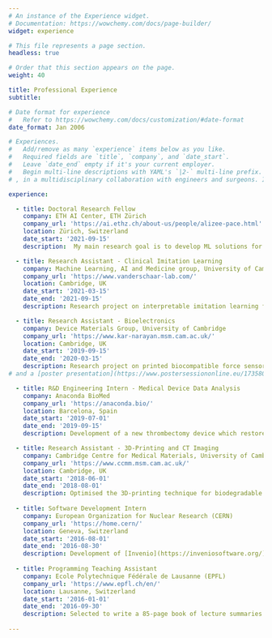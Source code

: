 ```yaml
---
# An instance of the Experience widget.
# Documentation: https://wowchemy.com/docs/page-builder/
widget: experience

# This file represents a page section.
headless: true

# Order that this section appears on the page.
weight: 40

title: Professional Experience
subtitle:

# Date format for experience
#   Refer to https://wowchemy.com/docs/customization/#date-format
date_format: Jan 2006

# Experiences.
#   Add/remove as many `experience` items below as you like.
#   Required fields are `title`, `company`, and `date_start`.
#   Leave `date_end` empty if it's your current employer.
#   Begin multi-line descriptions with YAML's `|2-` multi-line prefix.
# , in a multidisciplinary collaboration with engineers and surgeons. Investigation of device design through Finite Element Modelling; signal processing and analysis; hardware and software development (Python). Two publications in preparation.

experience:

  - title: Doctoral Research Fellow
    company: ETH AI Center, ETH Zürich
    company_url: 'https://ai.ethz.ch/about-us/people/alizee-pace.html'
    location: Zürich, Switzerland
    date_start: '2021-09-15'
    description:  My main research goal is to develop ML solutions for clinical decision support and personalised treatment recommendation in the intensive care unit. General areas of interest include offline reinforcement learning, representation learning, causal inference and time-series modelling.

  - title: Research Assistant - Clinical Imitation Learning
    company: Machine Learning, AI and Medicine group, University of Cambridge
    company_url: 'https://www.vanderschaar-lab.com/'
    location: Cambridge, UK
    date_start: '2021-03-15'
    date_end: '2021-09-15'
    description: Research project on interpretable imitation learning for clinical decision support. Our goal was to describe and understand treatment or diagnostic policies through novel decision tree models, and capture how decision-making behaviour varies over time with patient information. [Publication](https://openreview.net/forum?id=AJsI-ymaKn_) accepted as Spotlight for ICLR 2022 (5% acceptance rate).

  - title: Research Assistant - Bioelectronics
    company: Device Materials Group, University of Cambridge
    company_url: 'https://www.kar-narayan.msm.cam.ac.uk/'
    location: Cambridge, UK
    date_start: '2019-09-15'
    date_end: '2020-03-15'
    description: Research project on printed biocompatible force sensors for orthopaedic implants. Resulted in two publications ([1](https://doi.org/10.17863/CAM.63758) and [2](https://doi.org/10.1101/2021.08.19.456934)).
# and a [poster presentation](https://www.postersessiononline.eu/173580348_eu/congresos/WBC2020/aula/-WBC2020-VIR_4625_WBC2020.pdf).   

  - title: R&D Engineering Intern - Medical Device Data Analysis
    company: Anaconda BioMed
    company_url: 'https://anaconda.bio/'
    location: Barcelona, Spain
    date_start: '2019-07-01'
    date_end: '2019-09-15'
    description: Development of a new thrombectomy device which restores blood flow in stroke patients. Resulted in three patent applications ([1](https://patents.google.com/patent/WO2022028831A1), [2](https://patents.google.com/patent/WO2022028833A1) and [3](https://patents.google.com/patent/WO2022180083A1/))

  - title: Research Assistant - 3D-Printing and CT Imaging
    company: Cambridge Centre for Medical Materials, University of Cambridge
    company_url: 'https://www.ccmm.msm.cam.ac.uk/'
    location: Cambridge, UK
    date_start: '2018-06-01'
    date_end: '2018-08-01'
    description: Optimised the 3D-printing technique for biodegradable heart stents.
    
  - title: Software Development Intern
    company: European Organization for Nuclear Research (CERN)
    company_url: 'https://home.cern/'
    location: Geneva, Switzerland
    date_start: '2016-08-01'
    date_end: '2016-08-30'
    description: Development of [Invenio](https://inveniosoftware.org/) user interface and of [demos](https://github.com/reanahub/reana-demo-worldpopulation) for a reproducible analysis platform.
    
  - title: Programming Teaching Assistant
    company: Ecole Polytechnique Fédérale de Lausanne (EPFL)
    company_url: 'https://www.epfl.ch/en/'
    location: Lausanne, Switzerland
    date_start: '2016-01-01'
    date_end: '2016-09-30'
    description: Selected to write a 85-page book of lecture summaries for a [C++ object-oriented programming course](https://www.coursera.org/learn/programmation-orientee-objet-cpp).
    
---
```


